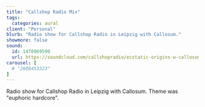 ```yaml
---
title: "Callshop Radio Mix"
tags:
  categories: aural
client: "Personal"
blurb: "Radio show for Callshop Radio in Leipzig with Callosum."
showmore: false
sound:
  id: 1478969590
  url: https://soundcloud.com/callshopradio/ecstatic-origins-w-callosum-isaka-230323
carousel: [
  # "2608453323"
]
---
```


Radio show for Callshop Radio in Leipzig with Callosum. Theme was "euphoric hardcore".